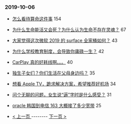 ### 2019-10-06 
- [怎么看待算命这件事](https://www.v2ex.com/t/606585) 154
- [为什么生命能活又会死？为什么认为生命不存在灵魂？](https://www.v2ex.com/t/606546) 67
- [大家觉得这次微软 2019 的 surface 全家桶如何？](https://www.v2ex.com/t/606540) 43
- [为什么学校教育制度，会导致你庸碌一生？](https://www.v2ex.com/t/606558) 42
- [CarPlay 真的好耗线啊。。。](https://www.v2ex.com/t/606527) 40
- [独生子女们？你们生活在父母身边吗？](https://www.v2ex.com/t/606498) 35
- [想看 Apple TV，跪求解决方案，希望推荐好机场](https://www.v2ex.com/t/606524) 34
- [问个无聊的问题，女生说“逼”字时是什么感受？](https://www.v2ex.com/t/606605) 31
- [oracle 韩国到电信 163 大概接了多少宽带](https://www.v2ex.com/t/606482) 25 

- [ < 上一页 ](https://github.com/able8/v2ex-hot-record/blob/master/2019-10-05.md) -------- [ 下一页 > ](https://github.com/able8/v2ex-hot-record/blob/master/2019-10-07.md)